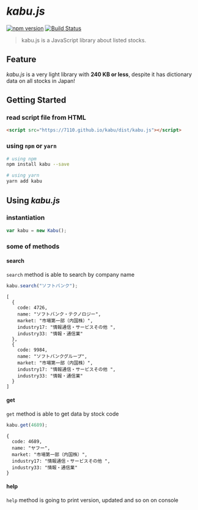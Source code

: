 # _kabu.js_

[![npm version](https://badge.fury.io/js/kabu.svg)](https://badge.fury.io/js/kabu)
[![Build Status](https://travis-ci.org/7110/kabu.svg?branch=master)](https://travis-ci.org/7110/kabu)

> kabu.js is a JavaScript library about listed stocks.

## Feature

_kabu.js_ is a very light library with **240 KB or less**, despite it has dictionary data on all stocks in Japan!

## Getting Started

### read script file from HTML

```html
<script src="https://7110.github.io/kabu/dist/kabu.js"></script>
```

### using `npm` or `yarn`

```bash
# using npm
npm install kabu --save

# using yarn
yarn add kabu
```

## Using _kabu.js_

### instantiation

```javascript
var kabu = new Kabu();
```

### some of methods

#### search

`search` method is able to search by company name

```javascript
kabu.search("ソフトバンク");
```

```text
[
  {
    code: 4726,
    name: "ソフトバンク・テクノロジー",
    market: "市場第一部（内国株）",
    industry17: "情報通信・サービスその他 ",
    industry33: "情報・通信業"
  },
  {
    code: 9984,
    name: "ソフトバンクグループ",
    market: "市場第一部（内国株）",
    industry17: "情報通信・サービスその他 ",
    industry33: "情報・通信業"
  }
]
```

#### get

`get` method is able to get data by stock code

```javascript
kabu.get(4689);
```

```text
{
  code: 4689,
  name: "ヤフー",
  market: "市場第一部（内国株）",
  industry17: "情報通信・サービスその他 ",
  industry33: "情報・通信業"
}
```

#### help

`help` method is going to print version, updated and so on on console

